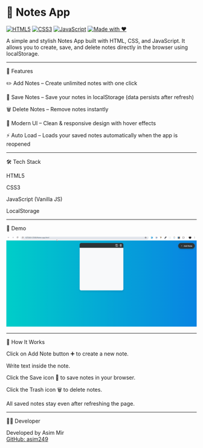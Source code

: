  # 📒 Notes App

[![HTML5](https://img.shields.io/badge/HTML5-E34F26?logo=html5&logoColor=white)](https://developer.mozilla.org/en-US/docs/Web/HTML)
[![CSS3](https://img.shields.io/badge/CSS3-1572B6?logo=css3&logoColor=white)](https://developer.mozilla.org/en-US/docs/Web/CSS)
[![JavaScript](https://img.shields.io/badge/JavaScript-F7DF1E?logo=javascript&logoColor=black)](https://developer.mozilla.org/en-US/docs/Web/JavaScript)
[![Made with ❤️](https://img.shields.io/badge/Made_with-%E2%9D%A4-red)](https://github.com/yourusername)

A simple and stylish Notes App built with HTML, CSS, and JavaScript.
It allows you to create, save, and delete notes directly in the browser using localStorage.

---

🚀 Features

✏️ Add Notes – Create unlimited notes with one click

💾 Save Notes – Save your notes in localStorage (data persists after refresh)

🗑️ Delete Notes – Remove notes instantly

🌈 Modern UI – Clean & responsive design with hover effects

⚡ Auto Load – Loads your saved notes automatically when the app is reopened

---

🛠️ Tech Stack

HTML5

CSS3

JavaScript (Vanilla JS)

LocalStorage

---

🎥 Demo

![Notes App Demo](./gif/Notes-App.gif)

---

📌 How It Works

Click on Add Note button ➕ to create a new note.

Write text inside the note.

Click the Save icon 💾 to save notes in your browser.

Click the Trash icon 🗑️ to delete notes.

All saved notes stay even after refreshing the page.

---

 🧑‍💻 Developer

Developed by Asim Mir  
[GitHub: asim249](https://github.com/asim249)

